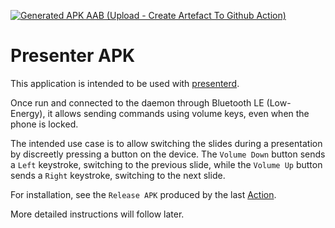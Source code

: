 [![Generated APK AAB (Upload - Create Artefact To Github Action)](https://github.com/Hokkaydo/presenter-app/actions/workflows/android-build.yml/badge.svg)](https://github.com/Hokkaydo/presenter-app/actions/workflows/android-build.yml)
# Presenter APK
This application is intended to be used with [presenterd](https://github.com/Hokkaydo/presenterd).

Once run and connected to the daemon through Bluetooth LE (Low-Energy), it allows sending commands using volume keys, even when the phone is locked.

The intended use case is to allow switching the slides during a presentation by discreetly pressing a button on the device. 
The `Volume Down` button sends a `Left` keystroke, switching to the previous slide, while the `Volume Up` button sends a `Right` keystroke, switching to the next slide.

For installation, see the `Release APK` produced by the last [Action](https://github.com/Hokkaydo/presenter-app/actions).

More detailed instructions will follow later.
